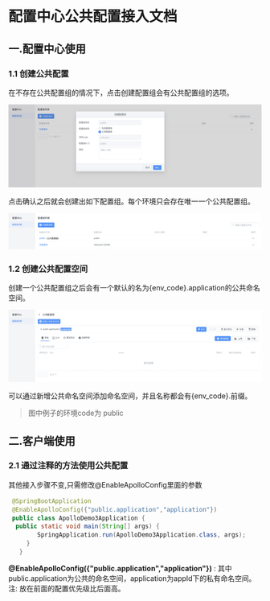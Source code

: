 # 配置中心公共配置接入文档

## 一.配置中心使用

### 1.1 创建公共配置

在不存在公共配置组的情况下，点击创建配置组会有公共配置组的选项。

![](img/public-config-1.png)

点击确认之后就会创建出如下配置组。每个环境只会存在唯一一个公共配置组。

![](img/public-config-2.png)

### 1.2 创建公共配置空间

创建一个公共配置组之后会有一个默认的名为{env_code}.application的公共命名空间。

![](img/public-config-3.png)

可以通过新增公共命名空间添加命名空间，并且名称都会有{env_code}.前缀。
> 图中例子的环境code为 public
## 二.客户端使用

### 2.1 通过注释的方法使用公共配置

其他接入步骤不变,只需修改@EnableApolloConfig里面的参数

```java
 @SpringBootApplication
 @EnableApolloConfig({"public.application","application"})
 public class ApolloDemo3Application {
  public static void main(String[] args) {
        SpringApplication.run(ApolloDemo3Application.class, args);
     }
   }
```

**@EnableApolloConfig({"public.application","application"})** : 其中public.application为公共的命名空间，application为appId下的私有命名空间。
注: 放在前面的配置优先级比后面高。
